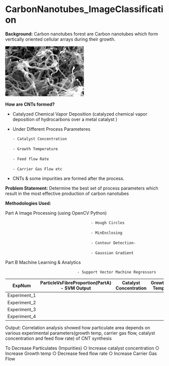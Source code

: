 # CarbonNanotubes_ImageClassification
<b>Background:</b>
Carbon nanotubes forest are Carbon nanotubes which form vertically oriented cellular arrays during their growth.


<img src="cnt.bmp" width="250">


<b>How are CNTs formed?</b>
- Catalyzed Chemical Vapor Deposition (catalyzed chemical vapor deposition of hydrocarbons over a metal catalyst )

- Under Different Process Parameteres
      
      - Catalyst Concentration
      
      - Growth Temperature
      
      - Feed flow Rate
      
      - Carrier Gas Flow etc
      
 - CNTs & some impurities are formed after the process.
 
 
  <b>Problem Statement:</b>
  Determine the best set of process parameters which result in the most effective production of carbon nanotubes
     

  <b>Methodologies Used: </b>
  
  Part A
                          Image Processing (using OpenCV Python)

                                          - Hough Circles

                                          - MinEnclosing

                                          - Contour Detection-

                                          - Gaussian Gradient

Part B
                           Machine Learning & Analytics

                                    - Support Vector Machine Regressors


         
   |ExpNum| ParticleVsFibreProportion(PartA) - SVM Output | Catalyst Concentration | Growth Temp | FeedFlow Rate | ... |
   | --- | --- | --- | --- | --- | --- |
  Experiment_1|
  Experiment_2|
  Experiment_3|
  Experiment_4|


Output:
Correlation analysis showed how particulate area depends on various experimental parameters(growth temp, carrier gas flow, catalyst concentration and feed flow rate) of CNT synthesis

To Decrease Particulates (Impurities)
		○ Increase catalyst concentration
		○ Increase Growth temp
		○ Decrease feed flow rate
		○ Increase Carrier Gas Flow
